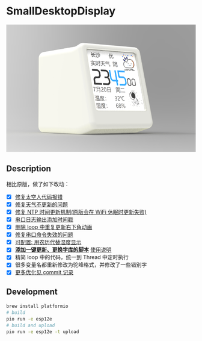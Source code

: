 # SmallDesktopDisplay

![渲染图](./images/render.png)

## Description

相比原版，做了如下改动：

- [x] [修复太空人代码报错](https://github.com/zhangnew/SmallDesktopDisplay/commit/f00e219d092e58ba779a4b3be955c99dc6b7c01b)
- [x] [修复天气不更新的问题](https://github.com/zhangnew/SmallDesktopDisplay/commit/177a9887b00bb58bfab121f21ce5c5e36c6609c5)
- [x] [修复 NTP 时间更新机制(原版会在 WiFi 休眠时更新失败)](https://github.com/zhangnew/SmallDesktopDisplay/commit/adaa7b4f02e187a7ad8397c01106c354f03120c5)
- [x] [串口日志输出添加时间戳](https://github.com/zhangnew/SmallDesktopDisplay/commit/f2d5da7f837646306de75ab2dbe478775198b21b)
- [x] [删除 loop 中重复更新右下角动画](https://github.com/zhangnew/SmallDesktopDisplay/commit/9b36c65241414e32d03063cd8c3b757e524b5138)
- [x] [修复串口命令失效的问题](https://github.com/zhangnew/SmallDesktopDisplay/commit/17788f96137544e1167d95dfd18ab5a7853d9306)
- [x] [可配置: 用农历代替湿度显示](https://github.com/zhangnew/SmallDesktopDisplay/commit/ebc5129690066e4715ce7ddd47d57ecf139f8dd1)
- [x] [**添加一键更新、更换字库的脚本**](https://github.com/zhangnew/SmallDesktopDisplay/commit/6adf99d40c566e6181d45a828a64791ed54334ef) [使用说明](tools/README.md)
- [x] 精简 loop 中的代码，统一到 Thread 中定时执行
- [x] 很多变量名都重新修改为驼峰格式，并修改了一些错别字
- [x] [更多优化见 commit 记录](https://github.com/zhangnew/SmallDesktopDisplay/commits/main)

## Development

```bash
brew install platformio
# build
pio run -e esp12e
# build and upload
pio run -e esp12e -t upload
```
